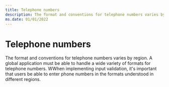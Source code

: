 ```yaml
---
title: Telephone numbers
description: The format and conventions for telephone numbers varies by region.
ms.date: 01/01/2022
---
```


# Telephone numbers

The format and conventions for telephone numbers varies by region.
A global application must be able to handle a wide variety of formats for telephone numbers.
WWhen implementing input validation, it's important that users be able to enter phone numbers in the formats understood in different regions.
